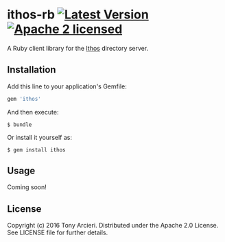 # ithos-rb [![Latest Version][gem-image]][gem-link] [![Apache 2 licensed][license-image]][license-link]

[gem-image]: https://badge.fury.io/rb/ithos.svg
[gem-link]: https://rubygems.org/gems/ithos
[license-image]: https://img.shields.io/badge/license-Apache2-blue.svg
[license-link]: https://github.com/square/rails-auth/blob/master/LICENSE

A Ruby client library for the [Ithos][ithos] directory server.

[ithos]: https://github.com/cryptosphere/ithos

## Installation

Add this line to your application's Gemfile:

```ruby
gem 'ithos'
```

And then execute:

    $ bundle

Or install it yourself as:

    $ gem install ithos

## Usage

Coming soon!

## License

Copyright (c) 2016 Tony Arcieri. Distributed under the Apache 2.0 License.
See LICENSE file for further details.
